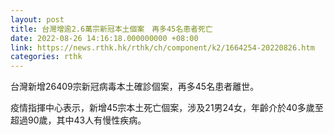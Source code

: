 ```yaml
---
layout: post
title: 台灣增逾2.6萬宗新冠本土個案　再多45名患者死亡
date: 2022-08-26 14:16:18.000000000 +08:00
link: https://news.rthk.hk/rthk/ch/component/k2/1664254-20220826.htm
categories: rthk
---
```


台灣新增26409宗新冠病毒本土確診個案，再多45名患者離世。

疫情指揮中心表示，新增45宗本土死亡個案，涉及21男24女，年齡介於40多歲至超過90歲，其中43人有慢性疾病。
